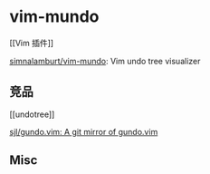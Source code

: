# vim-mundo

[[Vim 插件]]

[simnalamburt/vim-mundo](https://github.com/simnalamburt/vim-mundo): Vim undo tree visualizer

## 竞品


[[undotree]]



[sjl/gundo.vim: A git mirror of gundo.vim](https://github.com/sjl/gundo.vim)


## Misc




